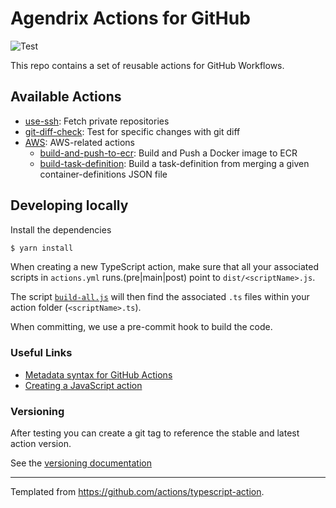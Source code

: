 # Agendrix Actions for GitHub

![Test](https://github.com/agendrix/actions/workflows/Test/badge.svg)

This repo contains a set of reusable actions for GitHub Workflows.

## Available Actions

- [use-ssh](./use-ssh/README.md): Fetch private repositories
- [git-diff-check](./git-diff-check/README.md): Test for specific changes with git diff
- [AWS](./aws/README.md): AWS-related actions
  - [build-and-push-to-ecr](./build-and-push-to-ecr/README.md): Build and Push a Docker image to ECR
  - [build-task-definition](./build-task-definition/README.md): Build a task-definition from merging a given container-definitions JSON file

## Developing locally

Install the dependencies

```bash
$ yarn install
```

When creating a new TypeScript action, make sure that all your associated scripts in `actions.yml` runs.(pre|main|post) point to `dist/<scriptName>.js`.

The script [`build-all.js`](./build-all.js) will then find the associated `.ts` files within your action folder (`<scriptName>.ts`).

When committing, we use a pre-commit hook to build the code.

### Useful Links

- [Metadata syntax for GitHub Actions](https://help.github.com/en/actions/creating-actions/metadata-syntax-for-github-actions)
- [Creating a JavaScript action](https://help.github.com/en/actions/creating-actions/creating-a-javascript-action#commit-tag-and-push-your-action-to-github)

### Versioning

After testing you can create a git tag to reference the stable and latest action version.

See the [versioning documentation](https://github.com/actions/toolkit/blob/master/docs/action-versioning.md)

---

Templated from https://github.com/actions/typescript-action.
